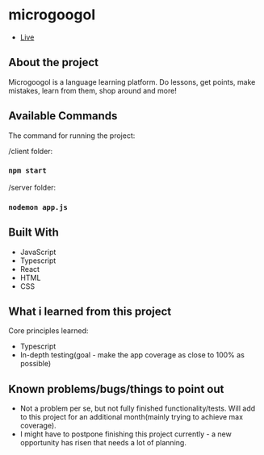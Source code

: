 # microgoogol

- [Live](https://microgoogol.netlify.app/ "Live View")

## About the project

Microgoogol is a language learning platform. Do lessons, get points, make mistakes, learn from them, shop around and more!

## Available Commands

The command for running the project:

/client folder:

### `npm start`

/server folder:

### `nodemon app.js`


## Built With

- JavaScript
- Typescript
- React
- HTML
- CSS

## What i learned from this project

Core principles learned:
- Typescript
- In-depth testing(goal - make the app coverage as close to 100% as possible)

## Known problems/bugs/things to point out

- Not a problem per se, but not fully finished functionality/tests. Will add to this project for an additional month(mainly trying to achieve max coverage).
- I might have to postpone finishing this project currently - a new opportunity has risen that needs a lot of planning.
